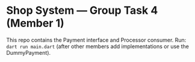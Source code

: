 # Shop System — Group Task 4 (Member 1)

This repo contains the Payment interface and Processor consumer.
Run: `dart run main.dart` (after other members add implementations or use the DummyPayment).
